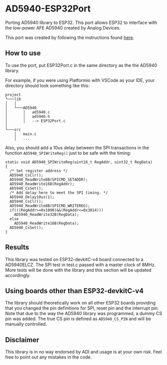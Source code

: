 # AD5940-ESP32Port
Porting AD5940 library to ESP32. This port allows ESP32 to interface with the low-power AFE AD5940 created by Analog Devices.

This port was created by following the instructions found [here](https://wiki.analog.com/resources/eval/user-guides/eval-ad5940/tools/porting_source_code).

## How to use
To use the port, put ESP32Port.c in the same directory as the the AD5940 library.

For example, if you were using Platformio with VSCode as your IDE, your directory should look something like this:

```
project
└───lib
│   │
│   └───AD5940
│       │   ad5940.c
│       │   ad5940.h
│       │   --> ESP32Port.c
│   
└───src
    │   main.c
    │   ...
```

Also, you should add a 10us delay between the SPI transactions in the function ```AD5940_SPIWriteReg()``` just to be safe with the timing:
```
static void AD5940_SPIWriteReg(uint16_t RegAddr, uint32_t RegData)
{  
  /* Set register address */
  AD5940_CsClr();
  AD5940_ReadWrite8B(SPICMD_SETADDR);
  AD5940_ReadWrite16B(RegAddr);
  AD5940_CsSet();
  /* Add delay here to meet the SPI timing. */
  AD5940_Delay10us(1);
  AD5940_CsClr();
  AD5940_ReadWrite8B(SPICMD_WRITEREG);
  if(((RegAddr>=0x1000)&&(RegAddr<=0x3014)))
    AD5940_ReadWrite32B(RegData);
  else
    AD5940_ReadWrite16B(RegData);
  AD5940_CsSet();
}
```

## Results
This library was tested on ESP32-devkitC-v4 board connected to a AD5940ELCZ. The SPI test in test.c passed with a master clock of 8MHz. More tests will be done with the library and this section will be updated accordingly. 

## Using boards other than ESP32-devkitC-v4
The library should theoretically work on all other ESP32 boards providing that you changed the pin definitions for SPI, reset pin and the interrupt pin. Note that due to the way the AD5940 library was programmed, a dummy CS pin was added. The true CS pin is defined as ```AD5940_CS_PIN``` and will be manually controlled.

## Disclaimer
This library is in no way endorsed by ADI and usage is at your own risk. Feel free to point out any mistakes in the code.
